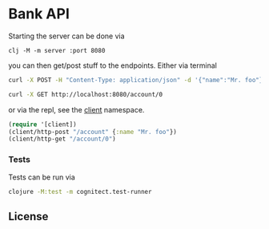 # Bank API

Starting the server can be done via
```
clj -M -m server :port 8080
```

you can then get/post stuff to the endpoints. Either via terminal
```bash
curl -X POST -H "Content-Type: application/json" -d '{"name":"Mr. foo"}' http://localhost:8080/account
```
```bash
curl -X GET http://localhost:8080/account/0
```

or via the repl, see the [client](src/client.clj) namespace.
```clojure
(require '[client])
(client/http-post "/account" {:name "Mr. foo"})
(client/http-get "/account/0")
```

### Tests

Tests can be run via
```bash
clojure -M:test -m cognitect.test-runner
```


## License
